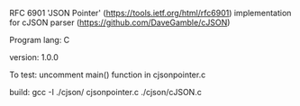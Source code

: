 
RFC 6901 'JSON Pointer' (https://tools.ietf.org/html/rfc6901) implementation for cJSON parser (https://github.com/DaveGamble/cJSON)

Program lang: C

version: 1.0.0

To test:
uncomment main() function in cjsonpointer.c

build: gcc -I ./cjson/ cjsonpointer.c ./cjson/cJSON.c
